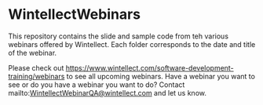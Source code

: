 # WintellectWebinars

This repository contains the slide and sample code from teh various webinars offered by Wintellect. Each folder corresponds to the date and title of the webinar.

Please check out https://www.wintellect.com/software-development-training/webinars to see all upcoming webinars. Have a webinar you want to see or do you have a webinar you want to do? Contact mailto:WintellectWebinarQA@wintellect.com and let us know.
